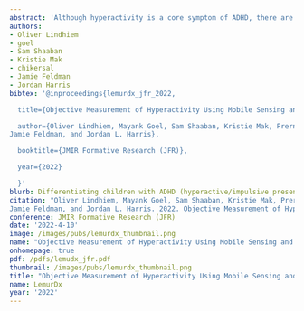 ```yaml
---
abstract: 'Although hyperactivity is a core symptom of ADHD, there are no objective measures that are widely used in clinical settings. We describe the development of a smartwatch application to measure hyperactivity in school-age children. The LemurDx prototype is a software system for smartwatches that uses wearable sensor technology and machine learning (ML) to measure hyperactivity, with the goal of differentiating children with ADHD combined presentation or predominantly hyperactive/impulsive presentation from children with typical levels of activity. In this pilot study, we recruited 30 children (ages 6-11) to wear the smartwatch with the LemurDx app for two days. Parents also provided activity labels for 30-minute intervals to help train the algorithm. Half the sample had ADHD combined presentation or predominantly hyperactive/impulsive presentation (n = 15) and half were healthy controls (n = 15). Results indicated high usability scores and an overall diagnostic accuracy of .89 (sensitivity = .93; specificity = .86) when the motion sensor output was paired with the activity labels, suggesting that state-of-the-art sensors and ML may provide a promising avenue for the objective measurement of hyperactivity.'
authors:
- Oliver Lindhiem
- goel
- Sam Shaaban
- Kristie Mak
- chikersal
- Jamie Feldman
- Jordan Harris
bibtex: '@inproceedings{lemurdx_jfr_2022,

  title={Objective Measurement of Hyperactivity Using Mobile Sensing and Machine Learning: A Pilot Study},

  author={Oliver Lindhiem, Mayank Goel, Sam Shaaban, Kristie Mak, Prerna Chikersal, 
Jamie Feldman, and Jordan L. Harris},

  booktitle={JMIR Formative Research (JFR)},

  year={2022}

  }'
blurb: Differentiating children with ADHD (hyperactive/impulsive presentation) from children with typical levels of activity using a watch
citation: "Oliver Lindhiem, Mayank Goel, Sam Shaaban, Kristie Mak, Prerna Chikersal, 
Jamie Feldman, and Jordan L. Harris. 2022. Objective Measurement of Hyperactivity Using Mobile Sensing and Machine Learning: A Pilot Study. JMIR Formative Research (JFR), 2022."
conference: JMIR Formative Research (JFR)
date: '2022-4-10'
image: /images/pubs/lemurdx_thumbnail.png
name: "Objective Measurement of Hyperactivity Using Mobile Sensing and Machine Learning: A Pilot Study"
onhomepage: true
pdf: /pdfs/lemudx_jfr.pdf
thumbnail: /images/pubs/lemurdx_thumbnail.png
title: "Objective Measurement of Hyperactivity Using Mobile Sensing and Machine Learning: A Pilot Study"
name: LemurDx
year: '2022'
---
```

